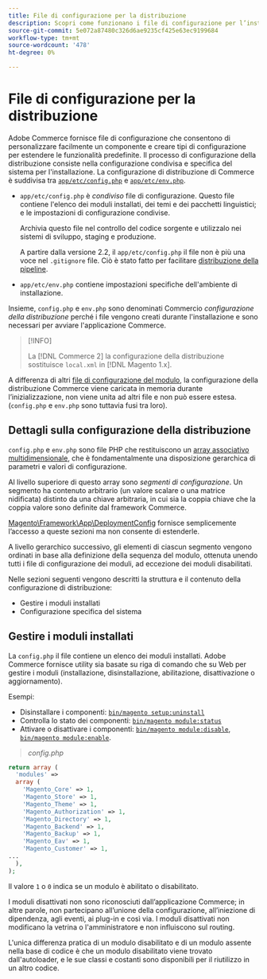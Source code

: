 ```yaml
---
title: File di configurazione per la distribuzione
description: Scopri come funzionano i file di configurazione per l’installazione dell’applicazione Commerce.
source-git-commit: 5e072a87480c326d6ae9235cf425e63ec9199684
workflow-type: tm+mt
source-wordcount: '478'
ht-degree: 0%

---
```



# File di configurazione per la distribuzione

Adobe Commerce fornisce file di configurazione che consentono di personalizzare facilmente un componente e creare tipi di configurazione per estendere le funzionalità predefinite. Il processo di configurazione della distribuzione consiste nella configurazione condivisa e specifica del sistema per l&#39;installazione. La configurazione di distribuzione di Commerce è suddivisa tra [`app/etc/config.php`](../reference/config-reference-configphp.md) e [`app/etc/env.php`](../reference/config-reference-envphp.md).

- `app/etc/config.php` è _condiviso_ file di configurazione.
Questo file contiene l&#39;elenco dei moduli installati, dei temi e dei pacchetti linguistici; e le impostazioni di configurazione condivise.

   Archivia questo file nel controllo del codice sorgente e utilizzalo nei sistemi di sviluppo, staging e produzione.

   A partire dalla versione 2.2, il `app/etc/config.php` il file non è più una voce nel `.gitignore` file.
Ciò è stato fatto per facilitare [distribuzione della pipeline](../deployment/technical-details.md).

- `app/etc/env.php` contiene impostazioni specifiche dell&#39;ambiente di installazione.

Insieme, `config.php` e `env.php` sono denominati Commercio _configurazione della distribuzione_ perché i file vengono creati durante l&#39;installazione e sono necessari per avviare l&#39;applicazione Commerce.

>[!INFO]
>
>La [!DNL Commerce 2] la configurazione della distribuzione sostituisce `local.xml` in [!DNL Magento 1.x].

A differenza di altri [file di configurazione del modulo](../reference/module-files.md), la configurazione della distribuzione Commerce viene caricata in memoria durante l’inizializzazione, non viene unita ad altri file e non può essere estesa. (`config.php` e `env.php` sono tuttavia fusi tra loro).

## Dettagli sulla configurazione della distribuzione

`config.php` e `env.php` sono file PHP che restituiscono un [array associativo multidimensionale](https://www.w3schools.com:443/php/php_arrays.asp), che è fondamentalmente una disposizione gerarchica di parametri e valori di configurazione.

Al livello superiore di questo array sono _segmenti di configurazione_. Un segmento ha contenuto arbitrario (un valore scalare o una matrice nidificata) distinto da una chiave arbitraria, in cui sia la coppia chiave che la coppia valore sono definite dal framework Commerce.

[Magento\Framework\App\DeploymentConfig](https://github.com/magento/magento2/blob/2.4/lib/internal/Magento/Framework/App/DeploymentConfig.php) fornisce semplicemente l’accesso a queste sezioni ma non consente di estenderle.

A livello gerarchico successivo, gli elementi di ciascun segmento vengono ordinati in base alla definizione della sequenza del modulo, ottenuta unendo tutti i file di configurazione dei moduli, ad eccezione dei moduli disabilitati.

Nelle sezioni seguenti vengono descritti la struttura e il contenuto della configurazione di distribuzione:

- Gestire i moduli installati
- Configurazione specifica del sistema

## Gestire i moduli installati

La `config.php` il file contiene un elenco dei moduli installati. Adobe Commerce fornisce utility sia basate su riga di comando che su Web per gestire i moduli (installazione, disinstallazione, abilitazione, disattivazione o aggiornamento).

Esempi:

- Disinstallare i componenti: [`bin/magento setup:uninstall`](../../installation/tutorials/uninstall-modules.md)
- Controlla lo stato dei componenti: [`bin/magento module:status`](https://devdocs.magento.com/guides/v2.4/reference/cli/magento.html#modulestatus)
- Attivare o disattivare i componenti: [`bin/magento module:disable`](../../installation/tutorials/manage-modules.md), [`bin/magento module:enable`](../../installation/tutorials/manage-modules.md).

> _config.php_

```php
return array (
  'modules' =>
  array (
    'Magento_Core' => 1,
    'Magento_Store' => 1,
    'Magento_Theme' => 1,
    'Magento_Authorization' => 1,
    'Magento_Directory' => 1,
    'Magento_Backend' => 1,
    'Magento_Backup' => 1,
    'Magento_Eav' => 1,
    'Magento_Customer' => 1,
...
  ),
);
```

Il valore `1` o `0` indica se un modulo è abilitato o disabilitato.

I moduli disattivati non sono riconosciuti dall’applicazione Commerce; in altre parole, non partecipano all’unione della configurazione, all’iniezione di dipendenza, agli eventi, ai plug-in e così via. I moduli disattivati non modificano la vetrina o l&#39;amministratore e non influiscono sul routing.

L&#39;unica differenza pratica di un modulo disabilitato e di un modulo assente nella base di codice è che un modulo disabilitato viene trovato dall&#39;autoloader, e le sue classi e costanti sono disponibili per il riutilizzo in un altro codice.
